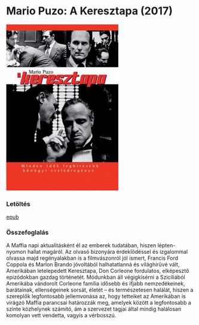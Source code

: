 # <a name="id_283">Mario Puzo: A Keresztapa (2017)</a>
<img src="https://github.com/BercziSandor/calibre_lib/raw/main/Mario%20Puzo/A%20Keresztapa%20%28283%29/cover.jpg" alt="cover" width="300"/>

### Letöltés
[epub](https://github.com/BercziSandor/calibre_lib/raw/main/Mario%20Puzo/A%20Keresztapa%20%28283%29/A%20Keresztapa%20-%20Mario%20Puzo.epub)

### Összefoglalás
<p class="description">A Maffia napi aktualitásként él az emberek tudatában, hiszen lépten-nyomon hallat magáról. Az olvasó bizonyára érdeklődéssel és izgalommal olvassa majd regényalakban is a filmvászonról jól ismert, Francis Ford Coppola és Marlon Brando jóvoltából halhatatlanná és világhírűvé vált, Amerikában letelepedett Keresztapa, Don Corleone fordulatos, elképesztő epizódokban gazdag történetét. Módunkban áll végigkísérni a Szicíliából Amerikába vándorolt Corleone família idősebb és ifjabb nemzedékeinek, barátainak, ellenségeinek sorsát, életét – és természetesen halálát, hiszen a szereplők legfontosabb jellemvonása az, hogy tetteiket az Amerikában is virágzó Maffia parancsai határozzák meg, amelyek között a legfontosabb a szinte közhelynek számító, ám a szervezet tagjai által mindig halálosan komolyan vett vendetta, vagyis a vérbosszú.</p>

